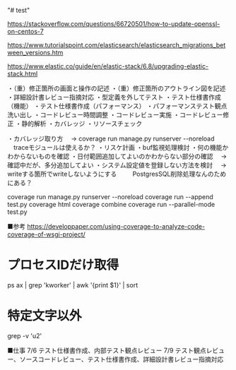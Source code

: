 "# test" 

https://stackoverflow.com/questions/66720501/how-to-update-openssl-on-centos-7

https://www.tutorialspoint.com/elasticsearch/elasticsearch_migrations_between_versions.htm

https://www.elastic.co/guide/en/elastic-stack/6.8/upgrading-elastic-stack.html


・（重）修正箇所の画面と操作の記述
・（重）修正箇所のアウトライン図を記述
・詳細設計書レビュー指摘対応
・型定義を外してテスト
・テスト仕様書作成（機能）
・テスト仕様書作成（パフォーマンス）
・パフォーマンステスト観点洗い出し
・コードレビュー時間調整
・コードレビュー実施
・コードレビュー修正
・静的解析
・カバレッジ
・リソースチェック


・カバレッジ取り方
　→ coverage run manage.py runserver --noreload
　traceモジュールは使えるか？
・リスケ計画
・buf監視処理検討
・何の機能かわからないものを確認
・日付範囲追加してよいのかわからない部分の確認
　→ 確認中だが、多分追加してよい
・システム設定値を登録しない方法を検討
　→ writeする箇所でwriteしないようにする
　　 PostgresSQL削除処理なんのためにある？





coverage run manage.py runserver --noreload
coverage run --append test.py
coverage html
coverage combine
coverage run --parallel-mode test.py


■参考
https://developpaper.com/using-coverage-to-analyze-code-coverage-of-wsgi-project/


# プロセスIDだけ取得
ps ax | grep 'kworker' | awk '{print $1}' | sort

# 特定文字以外
grep -v 'u2'

■仕事
7/6 テスト仕様書作成、内部テスト観点レビュー
7/9 テスト観点レビュー、ソースコードレビュー、テスト仕様書作成、詳細設計書レビュー指摘対応




